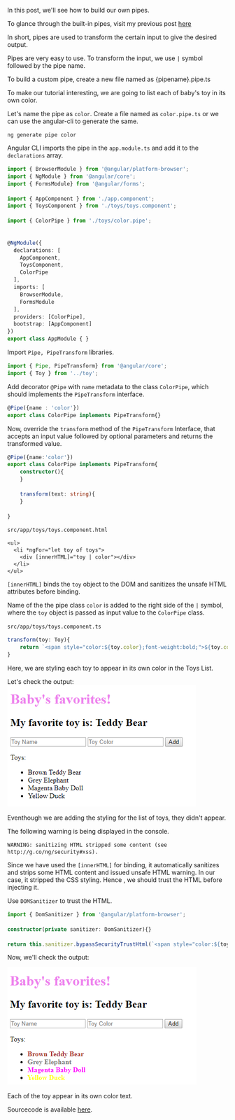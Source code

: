 In this post, we'll see how to build our own pipes.

To glance through the built-in pipes, visit my previous post [here](http://www.developer-mom.com/pipes/)

In short, pipes are used to transform the certain input to give the desired output.

Pipes are very easy to use. 
To transform the input, we use `|` symbol followed by the pipe name.

To build a custom pipe, create a new file named as {pipename}.pipe.ts 

To make our tutorial interesting, we are going to list each of baby's toy in its own color.

Let's name the pipe as `color`. Create a file named as `color.pipe.ts` or we can use the angular-cli to generate the same.

```
ng generate pipe color
```
Angular CLI imports the pipe in the `app.module.ts` and add it to the `declarations` array.

```typescript
import { BrowserModule } from '@angular/platform-browser';
import { NgModule } from '@angular/core';
import { FormsModule} from '@angular/forms';

import { AppComponent } from './app.component';
import { ToysComponent } from './toys/toys.component';

import { ColorPipe } from './toys/color.pipe';


@NgModule({
  declarations: [
    AppComponent,
    ToysComponent,
    ColorPipe
  ],
  imports: [
    BrowserModule,
    FormsModule
  ],
  providers: [ColorPipe],
  bootstrap: [AppComponent]
})
export class AppModule { }
```

Import `Pipe, PipeTransform` libraries.
```typescript
import { Pipe, PipeTransform} from '@angular/core';
import { Toy } from '../toy';
``` 
Add  decorator `@Pipe` with `name` metadata to the class `ColorPipe`, which should implements the `PipeTransform` interface.

```typescript
@Pipe({name : 'color'})
export class ColorPipe implements PipeTransform{}
```

Now, override the `transform` method of the `PipeTransform` Interface, that accepts an input value followed by optional parameters and returns the transformed value.

```typescript
@Pipe({name:'color'})
export class ColorPipe implements PipeTransform{
    constructor(){      
    }
    
    transform(text: string){      
    }
    
}
```
`src/app/toys/toys.component.html` 
```
<ul>
  <li *ngFor="let toy of toys">
    <div [innerHTML]="toy | color"></div> 
  </li> 
</ul>
```
`[innerHTML]` binds the `toy` object to the DOM and sanitizes the unsafe HTML attributes before binding.

Name of the the pipe class `color` is added to the right side of the `|` symbol, where the `toy` object is passed as input value to the `ColorPipe` class.

`src/app/toys/toys.component.ts`
```typescript
transform(toy: Toy){  
    return `<span style="color:${toy.color};font-weight:bold;">${toy.color}  ${toy.name}</span>`;
}
```

Here, we are styling each toy to appear in its own color in the Toys List.

Let's check the output:
![alt-text](https://github.com/DeepikaRajendran/dev-mom/raw/master/images/custom-pipe-0.png)

Eventhough we are adding the styling for the list of toys, they didn't appear.

The following warning is being displayed in the console.

```
WARNING: sanitizing HTML stripped some content (see http://g.co/ng/security#xss).
```
Since we have used the `[innerHTML]` for binding, it automatically sanitizes and strips some HTML content and issued unsafe HTML warning.
In our case, it stripped the CSS styling.
Hence , we should trust the HTML before injecting it.

Use `DOMSanitizer` to trust the HTML.
```typescript
import { DomSanitizer } from '@angular/platform-browser';

constructor(private sanitizer: DomSanitizer){}

return this.sanitizer.bypassSecurityTrustHtml(`<span style="color:${toy.color};font-weight:bold;">${toy.color}  ${toy.name}</span>`);
```

Now, we'll check the output:

![alt-text](https://github.com/DeepikaRajendran/dev-mom/raw/master/images/custom-pipe-1.png)

Each of the toy appear in its own color text.

Sourcecode is available [here](https://github.com/DeepikaRajendran/baby-app/tree/pipes-part-1).